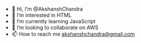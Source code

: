 - 👋 Hi, I’m @AkshanshChandra
- 👀 I’m interested in HTML
- 🌱 I’m currently learning JavaScript
- 💞️ I’m looking to collaborate on AWS
- 📫 How to reach me akshanshchandra@gmail.com

<!---
AkshanshChandra/AkshanshChandra is a ✨ special ✨ repository because its `README.md` (this file) appears on your GitHub profile.
You can click the Preview link to take a look at your changes.
--->

